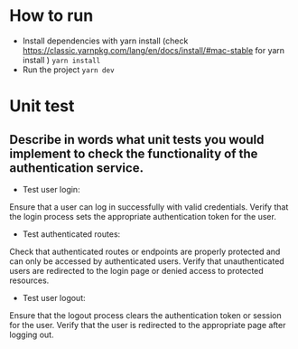 # How to run

- Install dependencies with yarn install (check https://classic.yarnpkg.com/lang/en/docs/install/#mac-stable for yarn
  install )
  ```yarn install```
- Run the project
  ```yarn dev```

# Unit test

## Describe in words what unit tests you would implement to check the functionality of the authentication service.

- Test user login:

Ensure that a user can log in successfully with valid credentials.
Verify that the login process sets the appropriate authentication token for the user.

- Test authenticated routes:

Check that authenticated routes or endpoints are properly protected and can only be accessed by authenticated users.
Verify that unauthenticated users are redirected to the login page or denied access to protected resources.

- Test user logout:

Ensure that the logout process clears the authentication token or session for the user.
Verify that the user is redirected to the appropriate page after logging out.
